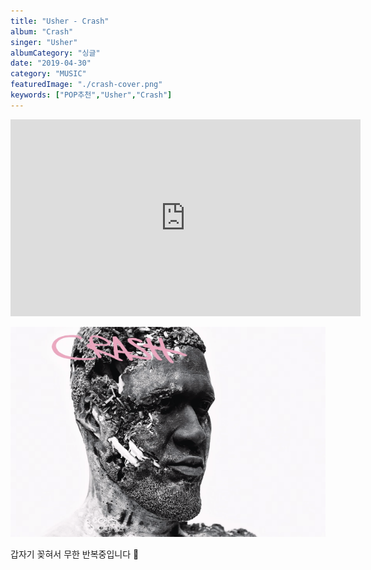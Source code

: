 ```yaml
---
title: "Usher - Crash"
album: "Crash"
singer: "Usher"
albumCategory: "싱글"
date: "2019-04-30"
category: "MUSIC"
featuredImage: "./crash-cover.png"
keywords: ["POP추천","Usher","Crash"]
---
```


<iframe width="560" height="315" src="https://www.youtube.com/embed/fp_qAAi-T0E" frameborder="0" allow="accelerometer; autoplay; encrypted-media; gyroscope; picture-in-picture" allowfullscreen></iframe>

<br>

![커버](./crash-cover.png)

갑자기 꽂혀서 무한 반복중입니다 🕺